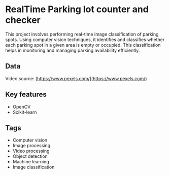 # RealTime Parking lot counter and checker
This project involves performing real-time image classification of parking spots. Using computer vision techniques, it identifies and classifies whether each parking spot in a given area is empty or occupied. This classification helps in monitoring and managing parking availability efficiently.

## Data 
Video source: [https://www.pexels.com/](https://www.pexels.com/)

## Key features
- OpenCV
- Scikit-learn

## Tags
- Computer vision
- Image processing
- Video processing
- Object detection
- Machine learning
- Image classification